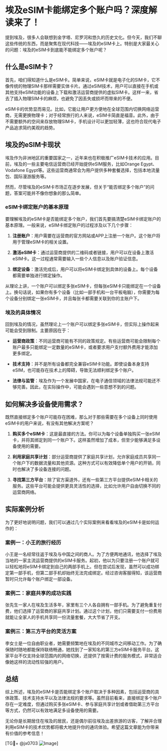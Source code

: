 # 埃及eSIM卡能绑定多个账户吗？深度解读来了！

提到埃及，很多人会联想到金字塔、尼罗河和悠久的历史文化。但今天，我们不聊这些传统的东西，而是聚焦在现代科技——埃及的eSIM卡上。特别是大家最关心的问题：埃及的eSIM卡到底能不能绑定多个账户呢？

## 什么是eSIM卡？

首先，咱们得知道什么是eSIM卡。简单来说，eSIM卡就是电子化的SIM卡，它不像传统的物理SIM卡那样需要实体卡片。通过eSIM技术，用户可以直接在手机或其他支持eSIM功能的设备上下载和激活运营商提供的虚拟SIM卡。这样一来，省去了插入物理SIM卡的麻烦，也避免了因丢失或损坏而带来的不便。

eSIM卡的优势显而易见。比如，它能让用户更方便地在全球范围内切换网络运营商，无需更换物理卡；对于经常旅行的人来说，eSIM卡简直是福音。此外，由于不需要额外的空间来存放物理SIM卡，手机设计可以更加轻薄，这也符合现代电子产品追求简约美观的趋势。

## 埃及的eSIM卡现状

埃及作为非洲地区的重要国家之一，近年来也在积极推广eSIM卡技术的应用。目前，埃及的一些主要电信运营商已经开始提供eSIM服务，比如Orange Egypt、Vodafone Egypt等。这些运营商通常会为用户提供多种套餐选择，包括本地流量包、国际漫游服务等。

然而，尽管埃及的eSIM卡市场正在逐步发展，但关于“能否绑定多个账户”的问题，答案可能并不像你想象的那么简单。

### eSIM卡绑定账户的基本原理

要理解埃及的eSIM卡是否能绑定多个账户，我们首先要搞清楚eSIM卡绑定账户的基本原理。一般来说，eSIM卡绑定账户的过程涉及以下几个步骤：

1. **注册账户**：用户需要在运营商的官方网站或APP上注册一个账户。这个账户将用于管理eSIM卡的相关设置。
   
2. **激活eSIM卡**：通过运营商提供的二维码或者链接，用户可以在设备上激活eSIM卡。这一过程通常需要输入一些个人信息以及账户验证信息。

3. **绑定设备**：激活完成后，用户可以将eSIM卡绑定到具体的设备上。每个设备都需要单独进行绑定操作。

从理论上讲，一个账户可以绑定多张eSIM卡，但每张eSIM卡只能绑定在一个设备上。换句话说，如果你有多个设备（比如一部手机和一台平板电脑），你需要为每个设备分别绑定一张eSIM卡，并且每张卡都需要关联到你的主账户下。

### 埃及的具体情况

回到埃及的情况，虽然理论上一个账户可以绑定多张eSIM卡，但实际上操作起来可能会受到限制。主要原因在于：

- **运营商政策**：不同运营商可能有不同的政策规定。有些运营商可能会限制每个账户最多只能绑定一定数量的eSIM卡，或者要求用户支付额外费用才能添加更多绑定。

- **技术支持**：并不是所有设备都完全兼容eSIM卡功能。即使设备本身支持eSIM，也可能存在技术上的障碍，导致无法顺利绑定多个账户。

- **法律与监管**：埃及作为一个发展中国家，在电子通信领域的法律法规可能还不够完善。因此，在实际操作中，可能会遇到一些意想不到的问题。

## 如何解决多设备使用需求？

既然直接绑定多个账户可能存在困难，那么对于那些需要在多个设备上同时使用eSIM卡的用户来说，有没有其他解决方案呢？

1. **购买多个eSIM卡**：这是最直接的方法。你可以为每个设备单独购买一张eSIM卡，并将其绑定到同一个账户下。这样虽然增加了成本，但至少能够满足多设备使用的需要。

2. **利用家庭共享计划**：部分运营商提供了家庭共享计划，允许家庭成员共享同一个账户下的数据流量和其他资源。这种方式可以有效降低单个用户的开销，同时也解决了多设备连接的问题。

3. **寻找第三方平台**：除了官方渠道外，还有一些第三方平台提供eSIM卡相关的服务。这些平台可能会提供更具灵活性的选择，比如允许用户自由切换不同的运营商网络。

## 实际案例分析

为了更好地说明问题，我们可以通过几个实际案例来看看埃及的eSIM卡是如何运作的：

### 案例一：小王的旅行经历

小王是一名经常往返于埃及与中国之间的商人。为了方便两地通讯，他选择了埃及当地的一家主流运营商提供的eSIM卡服务。起初，他以为只要注册一个账户就可以轻松地将eSIM卡绑定到自己的两部手机上。但在尝试后发现，虽然可以成功绑定第一部手机，但第二部手机却始终无法完成绑定。经过咨询客服得知，该运营商暂时只允许每个账户绑定一部设备。

### 案例二：家庭共享的成功实践

张先生一家人在埃及生活多年，家里有三个人各自拥有一部手机。为了避免重复付费，他们选择了运营商的家庭共享计划。通过这个计划，他们只需要支付一份费用就能让全家人的手机共享同一份流量套餐，大大节省了开支。

### 案例三：第三方平台的灵活方案

李女士是一位自由职业者，她需要频繁地在埃及的不同城市之间移动工作。为了确保随时随地都能保持联络畅通，她找到了一家知名的第三方eSIM卡服务平台。这家平台不仅支持全球范围内的网络切换，还提供了按需计费的服务模式，非常适合像她这样的流动性较强的用户。

## 总结

综上所述，埃及的eSIM卡是否能绑定多个账户取决于多种因素，包括运营商的具体政策、技术支持水平以及法律法规的要求等。虽然目前看来，直接绑定多个账户存在一定难度，但通过购买多张eSIM卡、参与家庭共享计划或者借助第三方平台等方式，仍然可以有效地满足多设备使用的需要。

无论你是长期居住在埃及的居民，还是偶尔前往埃及出差旅游的访客，了解并合理利用eSIM卡的技术优势都将极大地提升你的通讯体验。希望这篇文章能为你带来有价值的参考信息！

[TG💪+ @jx0703 ![Image](https://github.com/user-attachments/assets/dbca1d08-cadb-493c-b0ec-ad6f7a83f270)]
